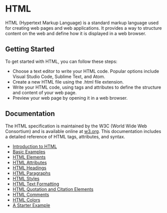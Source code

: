 # HTML

HTML (Hypertext Markup Language) is a standard markup language used for creating web pages and web applications. It provides a way to structure content on the web and define how it is displayed in a web browser.

## Getting Started

To get started with HTML, you can follow these steps:

- Choose a text editor to write your HTML code. Popular options include Visual Studio Code, Sublime Text, and Atom.
- Create a new HTML file using the .html file extension.
- Write your HTML code, using tags and attributes to define the structure and content of your web page.
- Preview your web page by opening it in a web browser.

## Documentation

The HTML specification is maintained by the W3C (World Wide Web Consortium) and is available online at [w3.org](w3.org/TR/html/). This documentation includes a detailed reference of HTML tags, attributes, and syntax.

- [Introduction to HTML](./introduction.md)
- [Basic Examples](./basic.examples.md)
- [HTML Elements](./elements.md)
- [HTML Attributes](./attributes.md)
- [HTML Headings](./headings.md)
- [HTML Paragraphs](./paragraphs.md)
- [HTML Styles](./styles.md)
- [HTML Text Formatting](./text.formatting.md)
- [HTML Quotation and Citation Elements](./quotation.and.citation.elements.md)
- [HTML Comments](./comments.md)
- [HTML Colors](./colors.md)
- [A Starter Example](https://github.com/OsmanKAYI/osmankayi.com/tree/main/html/BESIKTAS)
